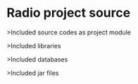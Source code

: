 # Radio project source

 <p>>Included source codes as project module</p>
 <p>>Included libraries</p>
 <p>>Included databases</p>
 <p>>Included jar files</p>
